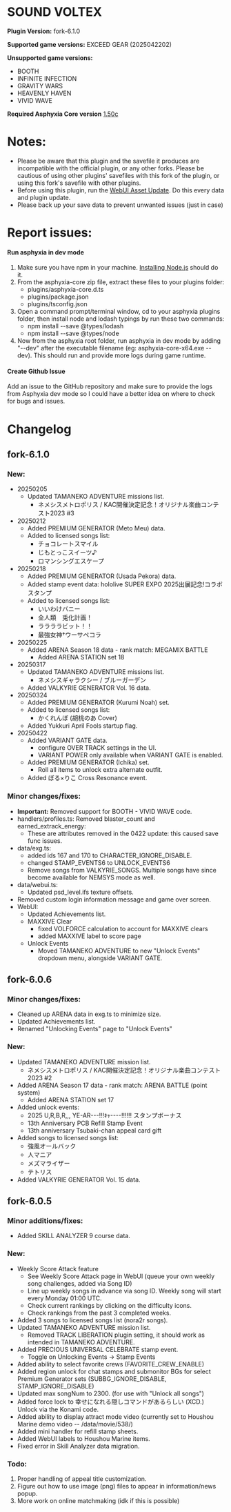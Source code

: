 # SOUND VOLTEX

**Plugin Version:** fork-6.1.0

**Supported game versions:** EXCEED GEAR (2025042202)

**Unsupported game versions:**
- BOOTH
- INFINITE INFECTION
- GRAVITY WARS
- HEAVENLY HAVEN
- VIVID WAVE

**Required Asphyxia Core version** [1.50c](https://github.com/asphyxia-core/asphyxia-core.github.io/releases/tag/v1.50)

Notes:
===========
- Please be aware that this plugin and the savefile it produces are incompatible with the official plugin, or any other forks. Please be cautious of using other plugins' savefiles with this fork of the plugin, or using this fork's savefile with other plugins.
- Before using this plugin, run the [WebUI Asset Update](/plugin/sdvx@asphyxia/update%20webui%20assets). Do this every data and plugin update.
- Please back up your save data to prevent unwanted issues (just in case)

Report issues:
===========

#### Run asphyxia in dev mode 
1. Make sure you have npm in your machine. [Installing Node.js](https://nodejs.org/en/download) should do it.
2. From the asphyxia-core zip file, extract these files to your plugins folder:
	- plugins/asphyxia-core.d.ts
	- plugins/package.json
	- plugins/tsconfig.json
3. Open a command prompt/terminal window, cd to your asphyxia plugins folder, then install node and lodash typings by run these two commands:
	- npm install --save @types/lodash
	- npm install --save @types/node
4. Now from the asphyxia root folder, run asphyxia in dev mode by adding "--dev" after the executable filename (eg: asphyxia-core-x64.exe --dev). This should run and provide more logs during game runtime.

#### Create Github Issue
Add an issue to the GitHub repository and make sure to provide the logs from Asphyxia dev mode so I could have a better idea on where to check for bugs and issues.

Changelog
===========
## fork-6.1.0

### New:
- 20250205
	- Updated TAMANEKO ADVENTURE missions list.
		- ネメシスメトロポリス / KAC開催決定記念！オリジナル楽曲コンテスト2023 #3
- 20250212
	- Added PREMIUM GENERATOR (Meto Meu) data.
	- Added to licensed songs list:
		- チョコレートスマイル
		- じもとっこスイーツ♪
		- ロマンシングエスケープ
- 20250218
	- Added PREMIUM GENERATOR (Usada Pekora) data.
	- Added stamp event data: hololive SUPER EXPO 2025出展記念!コラボスタンプ
	- Added to licensed songs list:
		- いいわけバニー
		- 全人類　兎化計画！
		- ララララビット！！
		- 最強女神†ウーサペコラ
- 20250225
	- Added ARENA Season 18 data - rank match: MEGAMIX BATTLE
		- Added ARENA STATION set 18
- 20250317
	- Updated TAMANEKO ADVENTURE missions list.
		- ネメシスギャラクシー / ブルーガーデン
	- Added VALKYRIE GENERATOR Vol. 16 data.
- 20250324
	- Added PREMIUM GENERATOR (Kurumi Noah) set.
	- Added to licensed songs list:
		- かくれんぼ (胡桃のあ Cover)
	- Added Yukkuri April Fools startup flag.
- 20250422
	- Added VARIANT GATE data.
		- configure OVER TRACK settings in the UI. 
		- VARIANT POWER only available when VARIANT GATE is enabled.
	- Added PREMIUM GENERATOR (Ichika) set.
		- Roll all items to unlock extra alternate outfit.
	- Added ぼる×りこ Cross Resonance event.

### Minor changes/fixes:
- **Important:** Removed support for BOOTH - VIVID WAVE code.
- handlers/profiles.ts: Removed blaster_count and earned_extrack_energy: 
	- These are attributes removed in the 0422 update: this caused save func issues.
- data/exg.ts: 
	- added ids 167 and 170 to CHARACTER\_IGNORE\_DISABLE.
	- changed STAMP_EVENTS6 to UNLOCK_EVENTS6
	- Remove songs from VALKYRIE_SONGS. Multiple songs have since become available for NEMSYS mode as well.
- data/webui.ts:
	- Updated psd_level.ifs texture offsets.
- Removed custom login information message and game over screen.
- WebUI:
	- Updated Achievements list.
	- MAXXIVE Clear
		- fixed VOLFORCE calculation to account for MAXXIVE clears
		- added MAXXIVE label to score page
	- Unlock Events
		- Moved TAMANEKO ADVENTURE to new "Unlock Events" dropdown menu, alongside VARIANT GATE.


## fork-6.0.6

### Minor changes/fixes:
- Cleaned up ARENA data in exg.ts to minimize size.
- Updated Achievements list.
- Renamed "Unlocking Events" page to "Unlock Events"

### New:
- Updated TAMANEKO ADVENTURE mission list.
	- ネメシスメトロポリス / KAC開催決定記念！オリジナル楽曲コンテスト2023 #2
- Added ARENA Season 17 data - rank match: ARENA BATTLE (point system)
	- Added ARENA STATION set 17
- Added unlock events:
	- 2025 U,R,B,R,,, YE-AR---!!!ｷｬ----!!!!!! スタンプボーナス
	- 13th Anniversary PCB Refill Stamp Event
	- 13th anniversary Tsubaki-chan appeal card gift
- Added songs to licensed songs list:
	- 強風オールバック
	- 人マニア	
	- メズマライザー
	- テトリス
- Added VALKYRIE GENERATOR Vol. 15 data.


## fork-6.0.5

### Minor additions/fixes:
- Added SKILL ANALYZER 9 course data.

### New:
- Weekly Score Attack feature
	- See Weekly Score Attack page in WebUI (queue your own weekly song challenges, added via Song ID)
	- Line up weekly songs in advance via song ID. Weekly song will start every Monday 01:00 UTC.
	- Check current rankings by clicking on the difficulty icons.
	- Check rankings from the past 3 completed weeks.
- Added 3 songs to licensed songs list (nora2r songs).
- Updated TAMANEKO ADVENTURE mission list.
	- Removed TRACK LIBERATION plugin setting, it should work as intended in TAMANEKO ADVENTURE.
- Added PRECIOUS UNIVERSAL CELEBRATE stamp event.
	- Toggle on Unlocking Events -> Stamp Events
- Added ability to select favorite crews (FAVORITE\_CREW\_ENABLE)
- Added region unlock for chat stamps and submonitor BGs for select Premium Generator sets (SUBBG\_IGNORE\_DISABLE, STAMP\_IGNORE\_DISABLE)
- Updated max songNum to 2300. (for use with "Unlock all songs")
- Added force lock to 幸せになれる隠しコマンドがあるらしい (XCD.) Unlock via the Konami code.
- Added ability to display attract mode video (currently set to Houshou Marine demo video -- /data/movie/538/)
- Added mini handler for refill stamp sheets.
- Added WebUI labels to Houshou Marine items.
- Fixed error in Skill Analyzer data migration.



### Todo:

1. Proper handling of appeal title customization.
2. Figure out how to use image (png) files to appear in information/news popup.
3. More work on online matchmaking (idk if this is possible)
